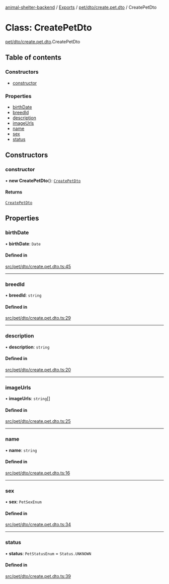 [animal-shelter-backend](../README.md) / [Exports](../modules.md) / [pet/dto/create.pet.dto](../modules/pet_dto_create_pet_dto.md) / CreatePetDto

# Class: CreatePetDto

[pet/dto/create.pet.dto](../modules/pet_dto_create_pet_dto.md).CreatePetDto

## Table of contents

### Constructors

- [constructor](pet_dto_create_pet_dto.CreatePetDto.md#constructor)

### Properties

- [birthDate](pet_dto_create_pet_dto.CreatePetDto.md#birthdate)
- [breedId](pet_dto_create_pet_dto.CreatePetDto.md#breedid)
- [description](pet_dto_create_pet_dto.CreatePetDto.md#description)
- [imageUrls](pet_dto_create_pet_dto.CreatePetDto.md#imageurls)
- [name](pet_dto_create_pet_dto.CreatePetDto.md#name)
- [sex](pet_dto_create_pet_dto.CreatePetDto.md#sex)
- [status](pet_dto_create_pet_dto.CreatePetDto.md#status)

## Constructors

### constructor

• **new CreatePetDto**(): [`CreatePetDto`](pet_dto_create_pet_dto.CreatePetDto.md)

#### Returns

[`CreatePetDto`](pet_dto_create_pet_dto.CreatePetDto.md)

## Properties

### birthDate

• **birthDate**: `Date`

#### Defined in

[src/pet/dto/create.pet.dto.ts:45](https://github.com/B4LiN7/animal-shelter-backend/blob/1dff22f62fa53a2f3b721b18c90a57a5c18f4cde/src/pet/dto/create.pet.dto.ts#L45)

___

### breedId

• **breedId**: `string`

#### Defined in

[src/pet/dto/create.pet.dto.ts:29](https://github.com/B4LiN7/animal-shelter-backend/blob/1dff22f62fa53a2f3b721b18c90a57a5c18f4cde/src/pet/dto/create.pet.dto.ts#L29)

___

### description

• **description**: `string`

#### Defined in

[src/pet/dto/create.pet.dto.ts:20](https://github.com/B4LiN7/animal-shelter-backend/blob/1dff22f62fa53a2f3b721b18c90a57a5c18f4cde/src/pet/dto/create.pet.dto.ts#L20)

___

### imageUrls

• **imageUrls**: `string`[]

#### Defined in

[src/pet/dto/create.pet.dto.ts:25](https://github.com/B4LiN7/animal-shelter-backend/blob/1dff22f62fa53a2f3b721b18c90a57a5c18f4cde/src/pet/dto/create.pet.dto.ts#L25)

___

### name

• **name**: `string`

#### Defined in

[src/pet/dto/create.pet.dto.ts:16](https://github.com/B4LiN7/animal-shelter-backend/blob/1dff22f62fa53a2f3b721b18c90a57a5c18f4cde/src/pet/dto/create.pet.dto.ts#L16)

___

### sex

• **sex**: `PetSexEnum`

#### Defined in

[src/pet/dto/create.pet.dto.ts:34](https://github.com/B4LiN7/animal-shelter-backend/blob/1dff22f62fa53a2f3b721b18c90a57a5c18f4cde/src/pet/dto/create.pet.dto.ts#L34)

___

### status

• **status**: `PetStatusEnum` = `Status.UNKNOWN`

#### Defined in

[src/pet/dto/create.pet.dto.ts:39](https://github.com/B4LiN7/animal-shelter-backend/blob/1dff22f62fa53a2f3b721b18c90a57a5c18f4cde/src/pet/dto/create.pet.dto.ts#L39)
